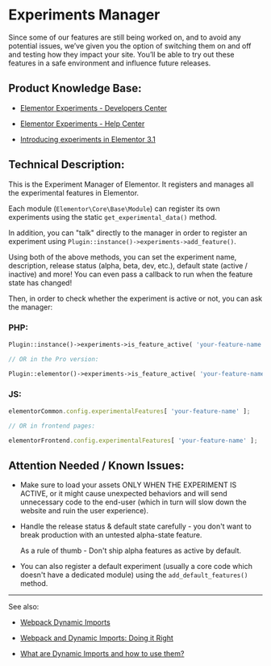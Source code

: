 # Experiments Manager

Since some of our features are still being worked on, and to avoid any potential issues,
we’ve given you the option of switching them on and off and testing how they impact your site.
You’ll be able to try out these features in a safe environment and influence future releases.

## Product Knowledge Base:

- [Elementor Experiments - Developers Center](https://developers.elementor.com/elementor-experiments/)


- [Elementor Experiments - Help Center](https://elementor.com/help/features/experiments/)


- [Introducing experiments in Elementor 3.1](https://elementor.com/blog/introducing-elementor-3-1/)


## Technical Description:

This is the Experiment Manager of Elementor. It registers and manages all the experimental features in Elementor.

Each module (`Elementor\Core\Base\Module`) can register its own experiments using the static `get_experimental_data()` method.

In addition, you can "talk" directly to the manager in order to register an experiment using `Plugin::instance()->experiments->add_feature()`.

Using both of the above methods, you can set the experiment name, description, release status (alpha, beta, dev, etc.),
default state (active / inactive) and more! You can even pass a callback to run when the feature state has changed!

Then, in order to check whether the experiment is active or not, you can ask the manager:

### PHP:
```php
Plugin::instance()->experiments->is_feature_active( 'your-feature-name' );

// OR in the Pro version:

Plugin::elementor()->experiments->is_feature_active( 'your-feature-name' );
```

### JS:
```js
elementorCommon.config.experimentalFeatures[ 'your-feature-name' ];

// OR in frontend pages:

elementorFrontend.config.experimentalFeatures[ 'your-feature-name' ];
```


## Attention Needed / Known Issues:

- Make sure to load your assets ONLY WHEN THE EXPERIMENT IS ACTIVE, or it might cause unexpected behaviors and will send
  unnecessary code to the end-user (which in turn will slow down the website and ruin the user experience).
  

- Handle the release status & default state carefully - you don't want to break production with an untested alpha-state feature.

  As a rule of thumb - Don't ship alpha features as active by default. 


- You can also register a default experiment (usually a core code which doesn't have a dedicated module) using the `add_default_features()` method.


___

See also:

- [Webpack Dynamic Imports](https://webpack.js.org/guides/code-splitting/#dynamic-imports)
  

- [Webpack and Dynamic Imports: Doing it Right](https://medium.com/front-end-weekly/webpack-and-dynamic-imports-doing-it-right-72549ff49234)


- [What are Dynamic Imports and how to use them?](https://www.initialyze.com/blog/2020/11/what-are-dynamic-imports-and-how-to-use-them/)
